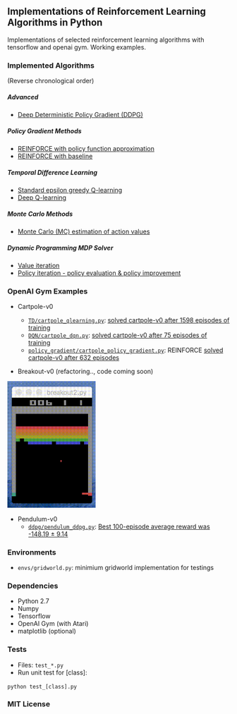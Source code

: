 ## Implementations of Reinforcement Learning Algorithms in Python

Implementations of selected reinforcement learning algorithms with tensorflow and openai gym. Working examples.

<!-- | Implemented Algorthms   |      Working Examples
|-----------------|:--------------|
| *Policy Gradient Methods* |   |
| [REINFORCE with policy function approximation](policy_gradient/) |    [`policy_gradient/cartpole_policy_gradient.py`](policy_gradient/)   |
| [REINFORCE with baseline](policy_gradient/) | [`policy_gradient/cartpole_reinforce_baseline.py`](policy_gradient/) |
| *TD Learning* |   |
| [Standard epsilon greedy Q-learning](TD/qlearning.py) | [`TD/cartpole_qlearning.py`](TD/cartpole_qlearning.py) |
| [Deep Q-learning](DQN/) | [`DQN/cartpole_dqn.py`](DQN/) |
| *Monte Carlo Methods* |   |
| [Monte Carlo (MC) estimation of action values](monte_carlo/monte_carlo.py) | [`monte_carlo/test_monte_carlo.py`](monte_carlo/test_monte_carlo.py) |
| *Dynamic Programming MDP Solver* |   |
| [Value iteration](DP/value_iteration.py) | [`DP/test_value_iteration.py`](DP/test_value_iteration.py) |
| [Policy iteration - policy evaluation & policy improvement](DP/policy_iteration.py) | [`DP/test_value_iteration.py`](DP/test_value_iteration.py) | -->

### Implemented Algorithms

(Reverse chronological order)

##### Advanced 

- [Deep Deterministic Policy Gradient (DDPG)](ddpg/)

##### Policy Gradient Methods

- [REINFORCE with policy function approximation](policy_gradient/)
- [REINFORCE with baseline](policy_gradient/reinforce_w_baseline.py)

##### Temporal Difference Learning

- [Standard epsilon greedy Q-learning](TD/qlearning.py)
- [Deep Q-learning](DQN/)

##### Monte Carlo Methods

- [Monte Carlo (MC) estimation of action values](monte_carlo/monte_carlo.py)

##### Dynamic Programming MDP Solver

- [Value iteration](DP/value_iteration.py)
- [Policy iteration - policy evaluation & policy improvement](DP/policy_iteration.py)

### OpenAI Gym Examples

- Cartpole-v0
    - [`TD/cartpole_qlearning.py`](TD/cartpole_qlearning.py): [solved cartpole-v0 after 1598 episodes of training](https://gym.openai.com/evaluations/eval_qXAq3TZxS6WBnMci1xJ4XQ#reproducibility)
    - [`DQN/cartpole_dqn.py`](DQN/): [solved cartpole-v0 after 75 episodes of training](https://gym.openai.com/evaluations/eval_ry9ynv6ZQQm14FJdT7dvQ)
    - [`policy_gradient/cartpole_policy_gradient.py`](policy_gradient/): REINFORCE [solved cartpole-v0 after 632 episodes](https://gym.openai.com/evaluations/eval_0qE4YdUoQMi60hslLEGg)

- Breakout-v0 (refactoring.., code coming soon)

<img src="imgs/breakout10.gif" alt="breakout" width="200">

- Pendulum-v0
    - [`ddpg/pendulum_ddpg.py`](ddpg/): [Best 100-episode average reward was -148.19 ± 9.14](https://gym.openai.com/evaluations/eval_9kvdhHSCTMqU8mYTaPWFrQ)

### Environments

- `envs/gridworld.py`: minimium gridworld implementation for testings

### Dependencies

- Python 2.7
- Numpy
- Tensorflow
- OpenAI Gym (with Atari)
- matplotlib (optional)

### Tests

- Files: `test_*.py`
- Run unit test for [class]:

`python test_[class].py`
<!-- 
- Test coverage (requires `coverage` and `nose`):

`nosetests --with-coverage --cover-package=.`
 -->
### MIT License

